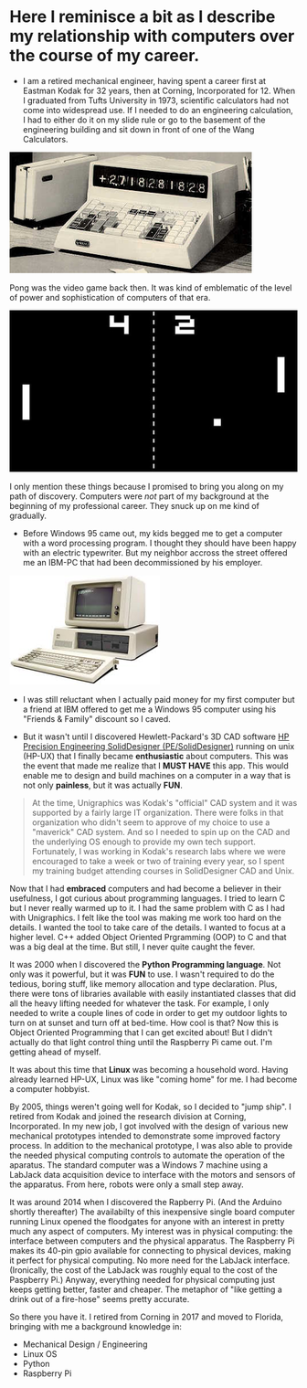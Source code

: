 # Here I reminisce a bit as I describe my relationship with computers over the course of my career.

* I am a retired mechanical engineer, having spent a career first at Eastman Kodak for 32 years, then at Corning, Incorporated for 12. When I graduated from Tufts University in 1973, scientific calculators had not come into widespread use. If I needed to do an engineering calculation, I had to either do it on my slide rule or go to the basement of the engineering building and sit down in front of one of the Wang Calculators.

![Wang 370](pix/wang370.jpg)

Pong was the video game back then. It was kind of emblematic of the level of power and sophistication of computers of that era.

![pong](pix/pong.jpg)

I only mention these things because I promised to bring you along on my path of discovery.
Computers were *not* part of my background at the beginning of my professional career.
They snuck up on me kind of gradually.
* Before Windows 95 came out, my kids begged me to get a computer with a word processing program. I thought they should have been happy with an electric typewriter. But my neighbor accross the street offered me an IBM-PC that had been decommissioned by his employer.

![IBM PC](pix/IBM-pc.jpg)

* I was still reluctant when I actually paid money for my first computer but a friend at IBM offered to get me a Windows 95 computer using his "Friends & Family" discount so I caved.

* But it wasn't until I discovered Hewlett-Packard's 3D CAD software [HP Precision Engineering SolidDesigner (PE/SolidDesigner)](https://www.hpl.hp.com/hpjournal/95oct/oct95a1.pdf) running on unix (HP-UX) that I finally became **enthusiastic** about computers. This was the event that made me realize that I **MUST HAVE** this app. This would enable me to design and build machines on a computer in a way that is not only **painless**, but it was actually **FUN**.

>At the time, Unigraphics was Kodak's "official" CAD system and it was supported by a fairly large IT organization. There were folks in that organization who didn't seem to approve of my choice to use a "maverick" CAD system. And so I needed to spin up on the CAD and the underlying OS enough to provide my own tech support. Fortunately, I was working in Kodak's research labs where we were encouraged to take a week or two of training every year, so I spent my training budget attending courses in SolidDesigner CAD and Unix.

Now that I had **embraced** computers and had become a believer in their usefulness, I got curious about programming languages. I tried to learn C but I never really warmed up to it. I had the same problem with C as I had with Unigraphics. I felt like the tool was making me work too hard on the details. I wanted the tool to take care of the details. I wanted to focus at a higher level. C++ added Object Oriented Prgramming (OOP) to C and that was a big deal at the time. But still, I never quite caught the fever.

It was 2000 when I discovered the **Python Programming language**. Not only was it powerful, but it was **FUN** to use. I wasn't required to do the tedious, boring stuff, like memory allocation and type declaration. Plus, there were tons of libraries available with easily instantiated classes that did all the heavy lifting needed for whatever the task. For example, I only needed to write a couple lines of code in order to get my outdoor lights to turn on at sunset and turn off at bed-time. How cool is that? Now this is Object Oriented Programming that I can get excited about! But I didn't actually do that light control thing until the Raspberry Pi came out. I'm getting ahead of myself.

It was about this time that **Linux** was becoming a household word. Having already learned HP-UX, Linux was like "coming home" for me. I had become a computer hobbyist.

By 2005, things weren't going well for Kodak, so I decided to "jump ship". I retired from Kodak and joined the research division at Corning, Incorporated. In my new job, I got involved with the design of various new mechanical prototypes intended to demonstrate some improved factory process. In addition to the mechanical prototype, I was also able to provide the needed physical computing controls to automate the operation of the aparatus. The standard computer was a Windows 7 machine using a LabJack data acquisition device to interface with the motors and sensors of the apparatus. From here, robots were only a small step away.

It was around 2014 when I discovered the Rapberry Pi. (And the Arduino shortly thereafter) The availabilty of this inexpensive single board computer running Linux opened the floodgates for anyone with an interest in pretty much any aspect of computers. My interest was in physical computing: the interface between computers and the physical apparatus. The Raspberry Pi makes its 40-pin gpio available for connecting to physical devices, making it perfect for physical computing. No more need for the LabJack interface. (Ironically, the cost of the LabJack was roughly equal to the cost of the Paspberry Pi.) Anyway, everything needed for physical computing just keeps getting better, faster and cheaper. The metaphor of "like getting a drink out of a fire-hose" seems pretty accurate.

So there you have it. I retired from Corning in 2017 and moved to Florida, bringing with me a background knowledge in:
* Mechanical Design / Engineering
* Linux OS
* Python
* Raspberry Pi

